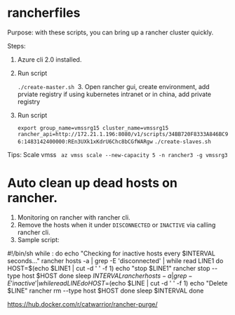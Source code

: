 # rancherfiles

Purpose:
  with these scripts, you can bring up a rancher cluster quickly.
  
Steps:
  1. Azure cli 2.0 installed.
  2. Run script
  
     `./create-master.sh`
  3. Open rancher gui, create environment, add prviate registry if using kubernetes intranet or in china, add private registry
  4. Run script
  
     `export group_name=vmssrg15 cluster_name=vmssrg15 rancher_api=http://172.21.1.196:8080/v1/scripts/34BB720F8333A846BC96:1483142400000:REn3UXk1xKdrU6Chc8bCGfWARgw`
     `./create-slaves.sh`

Tips:
  Scale vmss ` az vmss scale --new-capacity 5 -n rancher3 -g vmssrg3`

# Auto clean up dead hosts on rancher.
1. Monitoring on rancher with rancher cli.
2. Remove the hosts when it under `DISCONNECTED` or `INACTIVE` via calling rancher cli.
3. Sample script:
  
  #!/bin/sh
  while :
  do
      echo "Checking for inactive hosts every $INTERVAL seconds..."
      rancher hosts -a | grep -E 'disconnected' | while read LINE1
      do
          HOST=$(echo $LINE1 | cut -d ' ' -f 1)
          echo "stop $LINE1"
          rancher stop --type host $HOST
      done
      sleep $INTERVAL
      rancher hosts -a | grep -E 'inactive' | while read LINE
      do
          HOST=$(echo $LINE | cut -d ' ' -f 1)
          echo "Delete $LINE"
          rancher rm --type host $HOST
      done
      sleep $INTERVAL
  done
  
  https://hub.docker.com/r/catwarrior/rancher-purge/
 
